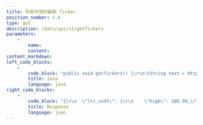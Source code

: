 ```yaml
---
title: 所有市场的最新 Ticker
position_number: 1.4
type: get
description: /data/api/v1/getTickers
parameters:
    -
        name:
        content:
content_markdown:
left_code_blocks:
    -
        code_block: "public void getTickers() {\r\n\tString text = HttpUtil.get(URL + \"/data/api/v1/getTickers\");\r\n\tSystem.out.println(text);\r\n}"
        title: Java
        language: java
right_code_blocks:
    -
        code_block: "{\r\n  \"ltc_usdt\": {\r\n    \"high\": 106.99,\r\n    \"moneyVol\": 1589953.528784,\r\n    \"rate\": 4.3400,\r\n    \"low\": 97.51,\r\n    \"price\": 105.52,\r\n    \"ask\": 105.61,\r\n    \"bid\": 105.46,\r\n    \"coinVol\": 15507.7052\r\n  },\r\n  \"btc_usdt\": {\r\n    \"high\": 11776.93,\r\n    \"moneyVol\": 33765013.61761934,\r\n    \"rate\": 1.3900,                 \r\n    \"low\": 11012.17,\r\n    \"price\": 11609.92,\r\n    \"ask\": 11618.25,\r\n    \"bid\": 11604.08,\r\n    \"coinVol\": 2944.208780\r\n  }\r\n  ...\r\n}\r\n"
        title: Response
        language: json
---
```

